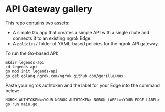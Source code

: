 # API Gateway gallery

This repo contains two assets:

- A simple Go app that creates a simple API with a single route and connects it to an existing ngrok Edge.
- A `policies/` folder of YAML-based policies for the ngrok API gateway.

To run the Go-based API:

```
mkdir legends-api
cd legends-api
go mod init legends-api
go get golang.ngrok.com/ngrok github.com/gorilla/mux
```

Paste your ngrok authtoken and the label for your Edge into the command below:

```
NGROK_AUTHTOKEN=<YOUR-NGROK-AUTHTOKEN> NGROK_LABEL=<YOUR-EDGE-LABEL> go run main.go
```
